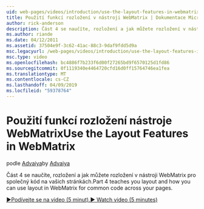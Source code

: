 ```yaml
---
uid: web-pages/videos/introduction/use-the-layout-features-in-webmatrix
title: Použití funkcí rozložení v nástroji WebMatrix | Dokumentace Microsoftu
author: rick-anderson
description: Část 4 se naučíte, rozložení a jak můžete rozložení v nástroji WebMatrix pro společný kód na vašich stránkách.
ms.author: riande
ms.date: 04/12/2011
ms.assetid: 37504e9f-3c62-41ac-88c3-9daf9fdd5d9a
msc.legacyurl: /web-pages/videos/introduction/use-the-layout-features-in-webmatrix
msc.type: video
ms.openlocfilehash: bc4886f7b233f6d00f27265bd9f6570125d1fd86
ms.sourcegitcommit: 0f1119340e4464720cfd16d0ff15764746ea1fea
ms.translationtype: MT
ms.contentlocale: cs-CZ
ms.lasthandoff: 04/09/2019
ms.locfileid: "59378764"
---
```

# <a name="use-the-layout-features-in-webmatrix"></a><span data-ttu-id="9b797-103">Použití funkcí rozložení nástroje WebMatrix</span><span class="sxs-lookup"><span data-stu-id="9b797-103">Use the Layout Features in WebMatrix</span></span>

<span data-ttu-id="9b797-104">podle [Advaiya](https://twitter.com/Advaiyasolns)</span><span class="sxs-lookup"><span data-stu-id="9b797-104">by [Advaiya](https://twitter.com/Advaiyasolns)</span></span>

<span data-ttu-id="9b797-105">Část 4 se naučíte, rozložení a jak můžete rozložení v nástroji WebMatrix pro společný kód na vašich stránkách.</span><span class="sxs-lookup"><span data-stu-id="9b797-105">Part 4 teaches you layout and how you can use layout in WebMatrix for common code across your pages.</span></span>

[<span data-ttu-id="9b797-106">&#9654;Podívejte se na video (5 minut).</span><span class="sxs-lookup"><span data-stu-id="9b797-106">&#9654; Watch video (5 minutes)</span></span>](https://channel9.msdn.com/Blogs/ASP-NET-Site-Videos/use-the-layout-features-in-webmatrix)
